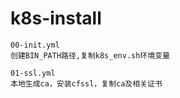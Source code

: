 # k8s-install

	00-init.yml
	创建BIN_PATH路径,复制k8s_env.sh环境变量

	01-ssl.yml
    本地生成ca，安装cfssl，复制ca及相关证书
